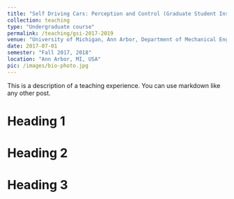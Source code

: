 ```yaml
---
title: "Self Driving Cars: Perception and Control (Graduate Student Instructor)"
collection: teaching
type: "Undergraduate course"
permalink: /teaching/gsi-2017-2019
venue: "University of Michigan, Ann Arbor, Department of Mechanical Engineering"
date: 2017-07-01
semester: "Fall 2017, 2018"
location: "Ann Arbor, MI, USA"
pic: /images/bio-photo.jpg
---
```


This is a description of a teaching experience. You can use markdown like any other post.

Heading 1
======

Heading 2
======

Heading 3
======
